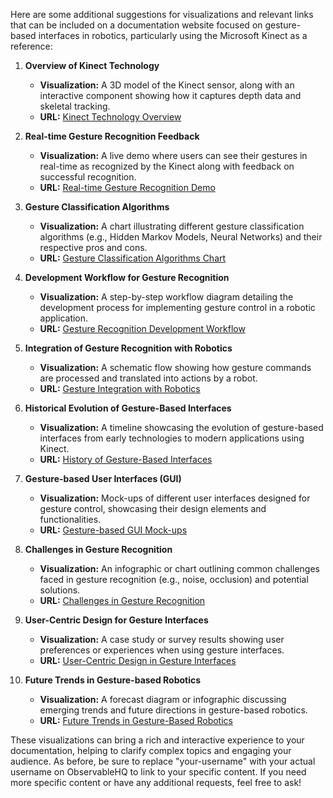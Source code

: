 Here are some additional suggestions for visualizations and relevant links that can be included on a documentation website focused on gesture-based interfaces in robotics, particularly using the Microsoft Kinect as a reference:

1. **Overview of Kinect Technology**
   - **Visualization:** A 3D model of the Kinect sensor, along with an interactive component showing how it captures depth data and skeletal tracking.
   - **URL:** [Kinect Technology Overview](https://observablehq.com/@your-username/kinect-technology-overview)

2. **Real-time Gesture Recognition Feedback**
   - **Visualization:** A live demo where users can see their gestures in real-time as recognized by the Kinect along with feedback on successful recognition.
   - **URL:** [Real-time Gesture Recognition Demo](https://observablehq.com/@your-username/real-time-gesture-recognition)

3. **Gesture Classification Algorithms**
   - **Visualization:** A chart illustrating different gesture classification algorithms (e.g., Hidden Markov Models, Neural Networks) and their respective pros and cons.
   - **URL:** [Gesture Classification Algorithms Chart](https://observablehq.com/@your-username/gesture-classification-algorithms)

4. **Development Workflow for Gesture Recognition**
   - **Visualization:** A step-by-step workflow diagram detailing the development process for implementing gesture control in a robotic application.
   - **URL:** [Gesture Recognition Development Workflow](https://observablehq.com/@your-username/development-workflow)

5. **Integration of Gesture Recognition with Robotics**
   - **Visualization:** A schematic flow showing how gesture commands are processed and translated into actions by a robot.
   - **URL:** [Gesture Integration with Robotics](https://observablehq.com/@your-username/gesture-integration-with-robotics)

6. **Historical Evolution of Gesture-Based Interfaces**
   - **Visualization:** A timeline showcasing the evolution of gesture-based interfaces from early technologies to modern applications using Kinect.
   - **URL:** [History of Gesture-Based Interfaces](https://observablehq.com/@your-username/history-of-gesture-interfaces)

7. **Gesture-based User Interfaces (GUI)**
   - **Visualization:** Mock-ups of different user interfaces designed for gesture control, showcasing their design elements and functionalities.
   - **URL:** [Gesture-based GUI Mock-ups](https://observablehq.com/@your-username/gesture-based-gui)

8. **Challenges in Gesture Recognition**
   - **Visualization:** An infographic or chart outlining common challenges faced in gesture recognition (e.g., noise, occlusion) and potential solutions.
   - **URL:** [Challenges in Gesture Recognition](https://observablehq.com/@your-username/challenges-in-gesture-recognition)

9. **User-Centric Design for Gesture Interfaces**
   - **Visualization:** A case study or survey results showing user preferences or experiences when using gesture interfaces.
   - **URL:** [User-Centric Design in Gesture Interfaces](https://observablehq.com/@your-username/user-centric-design)

10. **Future Trends in Gesture-based Robotics**
    - **Visualization:** A forecast diagram or infographic discussing emerging trends and future directions in gesture-based robotics.
    - **URL:** [Future Trends in Gesture-Based Robotics](https://observablehq.com/@your-username/future-trends)

These visualizations can bring a rich and interactive experience to your documentation, helping to clarify complex topics and engaging your audience. As before, be sure to replace "your-username" with your actual username on ObservableHQ to link to your specific content. If you need more specific content or have any additional requests, feel free to ask!